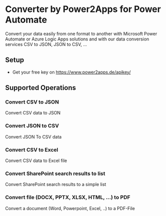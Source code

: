 # Converter by Power2Apps for Power Automate
Convert your data easily from one format to another with Microsoft Power Automate or Azure Logic Apps solutions and with our data conversion services CSV to JSON, JSON to CSV, ...

## Setup
- Get your free key on https://www.power2apps.de/apikey/

## Supported Operations

### Convert CSV to JSON
Convert CSV data to JSON

### Convert JSON to CSV
Convert JSON To CSV data

### Convert CSV to Excel
Convert CSV data to Excel file

### Convert SharePoint search results to list
Convert SharePoint search results to a simple list

### Convert file (DOCX, PPTX, XLSX, HTML, ...) to PDF
Convert a document (Word, Powerpoint, Excel, ..) to a PDF-File
